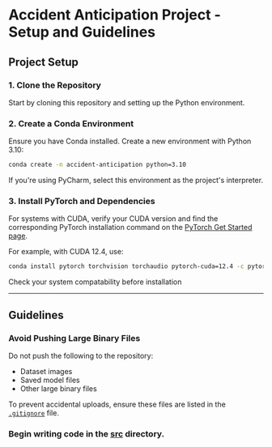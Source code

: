 # **Accident Anticipation Project - Setup and Guidelines**

## **Project Setup**

### **1. Clone the Repository**
Start by cloning this repository and setting up the Python environment.

### **2. Create a Conda Environment**
Ensure you have Conda installed. Create a new environment with Python 3.10:
```bash
conda create -n accident-anticipation python=3.10
```
If you're using PyCharm, select this environment as the project's interpreter.

### **3. Install PyTorch and Dependencies**
For systems with CUDA, verify your CUDA version and find the corresponding PyTorch installation command on the [PyTorch Get Started page](https://pytorch.org/get-started/locally/). 

For example, with CUDA 12.4, use:
```bash
conda install pytorch torchvision torchaudio pytorch-cuda=12.4 -c pytorch -c nvidia
```
Check your system compatability before installation

---

## **Guidelines**

### **Avoid Pushing Large Binary Files**
Do not push the following to the repository:
- Dataset images
- Saved model files
- Other large binary files

To prevent accidental uploads, ensure these files are listed in the [`.gitignore`](.gitignore) file.

### **Begin writing code in the [src](src/) directory.**